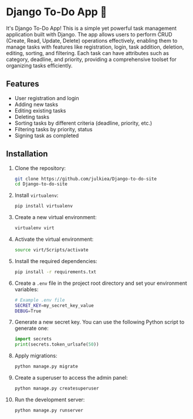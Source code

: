 # Django To-Do App 🌱

It's Django To-Do App! This is a simple yet powerful task management application built with Django. The app allows users to perform CRUD (Create, Read, Update, Delete) operations effectively, enabling them to manage tasks with features like registration, login, task addition, deletion, editing, sorting, and filtering. Each task can have attributes such as category, deadline, and priority, providing a comprehensive toolset for organizing tasks efficiently.

## Features

- User registration and login
- Adding new tasks
- Editing existing tasks
- Deleting tasks
- Sorting tasks by different criteria (deadline, priority, etc.)
- Filtering tasks by priority, status
- Signing task as completed


## Installation

1. Clone the repository:
   
    ```bash
    git clone https://github.com/julkiea/Django-to-do-site
    cd Django-to-do-site
    ```

2. Install `virtualenv`:
    ```bash
    pip install virtualenv
    ```

3. Create a new virtual environment:
    ```bash
    virtualenv virt
    ```

4. Activate the virtual environment:
    ```bash
    source virt/Scripts/activate
    ```

5. Install the required dependencies:
    ```bash
    pip install -r requirements.txt
    ```

6. Create a `.env` file in the project root directory and set your environment variables:
     ```bash
    # Example .env file
    SECRET_KEY=my_secret_key_value
    DEBUG=True
    ```
     
8. Generate a new secret key. You can use the following Python script to generate one:

   ```python
   import secrets
   print(secrets.token_urlsafe(50))


9. Apply migrations:
    ```bash
    python manage.py migrate
    ```

10. Create a superuser to access the admin panel:
    ```bash
    python manage.py createsuperuser
    ```

11. Run the development server:
    ```bash
    python manage.py runserver
    ```

